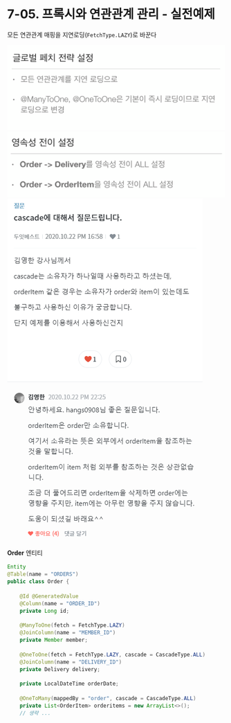 # 7-05. 프록시와 연관관계 관리 - 실전예제  

모든 연관관계 매핑을 지연로딩(`FetchType.LAZY`)로 바꾼다

![.](./img/1.png)  
![.](./img/2.png)  
![.](./img/3.png)  

**Order** 엔티티 

```java
Entity
@Table(name = "ORDERS")
public class Order {
    
    @Id @GeneratedValue
    @Column(name = "ORDER_ID")
    private Long id;
    
    @ManyToOne(fetch = FetchType.LAZY)
    @JoinColumn(name = "MEMBER_ID")
    private Member member;
    
    @OneToOne(fetch = FetchType.LAZY, cascade = CascadeType.ALL)
    @JoinColumn(name = "DELIVERY_ID")
    private Delivery delivery;
    
    private LocalDateTime orderDate;
    
    @OneToMany(mappedBy = "order", cascade = CascadeType.ALL)
    private List<OrderItem> orderitems = new ArrayList<>();
    // 생략 ...
```